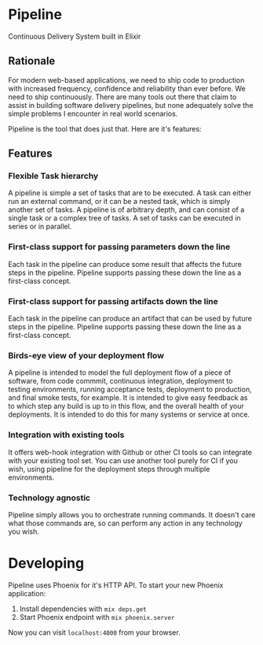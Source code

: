 # Pipeline

Continuous Delivery System built in Elixir

## Rationale
For modern web-based applications, we need to ship code to production with increased frequency, confidence and 
reliability than ever before. We need to ship continuously. There are many tools out there that claim to assist
in building software delivery pipelines, but none adequately solve the simple problems I encounter in real world
scenarios.

Pipeline is the tool that does just that. Here are it's features:

## Features
### Flexible Task hierarchy
A pipeline is simple a set of tasks that are to be executed. A task can either run an external command, or it
can be a nested task, which is simply another set of tasks. A pipeline is of arbitrary depth, and can consist of a single
task or a complex tree of tasks. A set of tasks can be executed in series or in parallel.

### First-class support for passing parameters down the line
Each task in the pipeline can produce some result that affects the future steps in the pipeline. Pipeline supports
passing these down the line as a first-class concept.

### First-class support for passing artifacts down the line
Each task in the pipeline can produce an artifact that can be used by future steps in the pipeline. Pipeline supports
passing these down the line as a first-class concept.

### Birds-eye view of your deployment flow
A pipeline is intended to model the full deployment flow of a piece of software, from code commmit, continuous integration,
deployment to testing environments, running acceptance tests, deployment to production, and final smoke tests, for example.
It is intended to give easy feedback as to which step any build is up to in this flow, and the overall health of your
deployments. It is intended to do this for many systems or service at once.

### Integration with existing tools
It offers web-hook integration with Github or other CI tools so can integrate with your existing tool set. You can
use another tool purely for CI if you wish, using pipeline for the deployment steps through multiple environments.

### Technology agnostic
Pipeline simply allows you to orchestrate running commands. It doesn't care what those commands are, so can perform any
action in any technology you wish.


# Developing
Pipeline uses Phoenix for it's HTTP API.
To start your new Phoenix application:

1. Install dependencies with `mix deps.get`
2. Start Phoenix endpoint with `mix phoenix.server`

Now you can visit `localhost:4000` from your browser.

